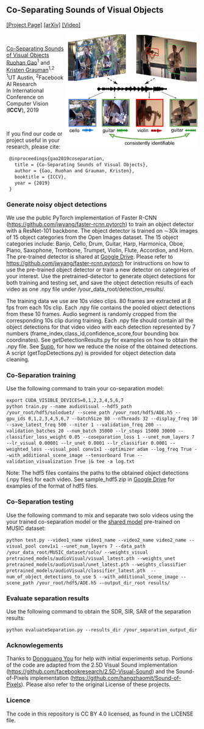 ## Co-Separating Sounds of Visual Objects
[[Project Page]](http://vision.cs.utexas.edu/projects/coseparation/)    [[arXiv]](https://arxiv.org/abs/1904.07750) [[Video]](https://www.youtube.com/watch?v=Tdm5K65WL2I) <br/>

<img src='co_separation.png' align="right" width=350>

<br/>

[Co-Separating Sounds of Visual Objects](https://arxiv.org/abs/1904.07750)  
 [Ruohan Gao](https://www.cs.utexas.edu/~rhgao/)<sup>1</sup> and [Kristen Grauman](http://www.cs.utexas.edu/~grauman/)<sup>1,2</sup> <br/>
 <sup>1</sup>UT Austin, <sup>2</sup>Facebook AI Research  
 In International Conference on Computer Vision (**ICCV**), 2019  
 
<br/>

If you find our code or project useful in your research, please cite:

     @inproceedings{gao2019coseparation,
       title = {Co-Separating Sounds of Visual Objects},
       author = {Gao, Ruohan and Grauman, Kristen},
       booktitle = {ICCV},
       year = {2019}
     }

### Generate noisy object detections
We use the public PyTorch implementation of Faster R-CNN (https://github.com/jwyang/faster-rcnn.pytorch) to train an object detector with a ResNet-101 backbone. The object detector is trained on ∼30k images of 15 object categories from the Open Images dataset. The 15 object categories include: Banjo, Cello, Drum, Guitar, Harp, Harmonica, Oboe, Piano, Saxophone, Trombone, Trumpet, Violin, Flute, Accordion, and Horn. The pre-trained detector is shared at [Google Drive](https://drive.google.com/drive/folders/1fb2YQ4SoRGxpMTmdNJ9N51Vv4R_HHdd3?usp=drive_link). Please refer to https://github.com/jwyang/faster-rcnn.pytorch for instructions on how to use the pre-trained object detector or train a new detector on categories of your interest. Use the pretrained-detector to generate object detections for both training and testing set, and save the object detection results of each video as one .npy file under /your_data_root/detection_results/. 

The training data we use are 10s video clips. 80 frames are extracted at 8 fps from each 10s clip. Each .npy file contains the pooled object detections from these 10 frames. Audio segment is randomly cropped from the corresponding 10s clip during training. Each .npy file should contain all the object detections for that video video with each detection represented by 7 numbers (frame_index,class_id,confidence_score,four bounding box coordinates). See getDetectionResults.py for examples on how to obtain the .npy file. See [Supp.](http://vision.cs.utexas.edu/projects/coseparation/coseparation-iccv2019-supp.pdf) for how we reduce the noise of the obtained detections. A script (getTopDetections.py) is provided for object detection data cleaning.

### Co-Separation training
Use the following command to train your co-separation model:
```
export CUDA_VISIBLE_DEVICES=0,1,2,3,4,5,6,7
python train.py --name audioVisual --hdf5_path /your_root/hdf5/soloduet/ --scene_path /your_root/hdf5/ADE.h5 --gpu_ids 0,1,2,3,4,5,6,7 --batchSize 80 --nThreads 32 --display_freq 10 --save_latest_freq 500 --niter 1 --validation_freq 200 --validation_batches 20 --num_batch 35000 --lr_steps 15000 30000 --classifier_loss_weight 0.05 --coseparation_loss 1 --unet_num_layers 7 --lr_visual 0.00001 --lr_unet 0.0001 --lr_classifier 0.0001 --weighted_loss --visual_pool conv1x1 --optimizer adam --log_freq True --with_additional_scene_image --tensorboard True --validation_visualization True |& tee -a log.txt
```
Note: The hdf5 files contains the paths to the obtained object detections (.npy files) for each video. See sample_hdf5.zip in [Google Drive](https://drive.google.com/drive/folders/1fb2YQ4SoRGxpMTmdNJ9N51Vv4R_HHdd3?usp=drive_link) for examples of the format of hdf5 files.

### Co-Separation testing
Use the following command to mix and separate two solo videos using the your trained co-separation model or the [shared model](https://drive.google.com/drive/folders/1fb2YQ4SoRGxpMTmdNJ9N51Vv4R_HHdd3?usp=drive_link) pre-trained on MUSIC dataset:
```
python test.py --video1_name video1_name --video2_name video2_name --visual_pool conv1x1 --unet_num_layers 7 --data_path /your_data_root/MUSIC_dataset/solo/ --weights_visual pretrained_models/audioVisual/visual_latest.pth --weights_unet pretrained_models/audioVisual/unet_latest.pth --weights_classifier pretrained_models/audioVisual/classifier_latest.pth  --num_of_object_detections_to_use 5 --with_additional_scene_image --scene_path /your_root/hdf5/ADE.h5 --output_dir_root results/
```

### Evaluate separation results
Use the following command to obtain the SDR, SIR, SAR of the separation results:
```
python evaluateSeparation.py --results_dir /your_separation_output_dir
```

### Acknowlegements
Thanks to [Dongguang You](https://github.com/dgynick) for help with initial experiments setup. Portions of the code are adapted from the 2.5D Visual Sound implementation (https://github.com/facebookresearch/2.5D-Visual-Sound) and the Sound-of-Pixels implementation (https://github.com/hangzhaomit/Sound-of-Pixels). Please also refer to the original License of these projects.


### Licence
The code in this repository is CC BY 4.0 licensed, as found in the LICENSE file.
